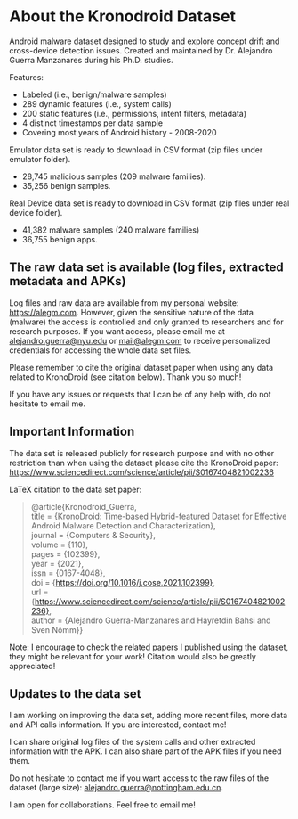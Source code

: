 # About the Kronodroid Dataset

Android malware dataset designed to study and explore concept drift and cross-device detection issues. Created and maintained by Dr. Alejandro Guerra Manzanares during his Ph.D. studies. 

Features:

- Labeled (i.e., benign/malware samples)
- 289 dynamic features (i.e., system calls)
- 200 static features (i.e., permissions, intent filters, metadata)
- 4 distinct timestamps per data sample
- Covering most years of Android history - 2008-2020


Emulator data set is ready to download in CSV format (zip files under emulator folder). 
  - 28,745 malicious samples (209 malware families).
  - 35,256 benign samples.

Real Device data set is ready to download in CSV format (zip files under real device folder).  
  - 41,382 malware samples (240 malware families)
  - 36,755 benign apps.

## The raw data set is available (log files, extracted metadata and APKs)

Log files and raw data are available from my personal website: https://alegm.com. 
However, given the sensitive nature of the data (malware) the access is controlled and only granted to researchers and for research purposes. If you want access, please email me at alejandro.guerra@nyu.edu or mail@alegm.com to receive personalized credentials for accessing the whole data set files. 

Please remember to cite the original dataset paper when using any data related to KronoDroid (see citation below). Thank you so much!

If you have any issues or requests that I can be of any help with, do not hesitate to email me.

## Important Information

The data set is released publicly for research purpose and with no other restriction than when using the dataset please cite the KronoDroid paper:
https://www.sciencedirect.com/science/article/pii/S0167404821002236

LaTeX citation to the data set paper:

>@article{Kronodroid_Guerra, <br/>
title = {KronoDroid: Time-based Hybrid-featured Dataset for Effective Android Malware Detection and Characterization}, <br/>
journal = {Computers & Security}, <br/>
volume = {110}, <br/>
pages = {102399}, <br/>
year = {2021}, <br/>
issn = {0167-4048}, <br/>
doi = {https://doi.org/10.1016/j.cose.2021.102399}, <br/>
url = {https://www.sciencedirect.com/science/article/pii/S0167404821002236}, <br/>
author = {Alejandro Guerra-Manzanares and Hayretdin Bahsi and Sven Nõmm}} <br/>

Note: I encourage to check the related papers I published using the dataset, they might be relevant for your work! Citation would also be greatly appreciated!

## Updates to the data set

I am working on improving the data set, adding more recent files, more data and API calls information. If you are interested, contact me!

I can share original log files of the system calls and other extracted information with the APK. I can also share part of the APK files if you need them. 

Do not hesitate to contact me if you want access to the raw files of the dataset (large size): alejandro.guerra@nottingham.edu.cn.

I am open for collaborations. Feel free to email me!
